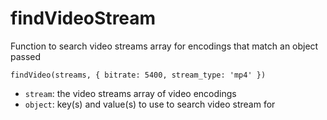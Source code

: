 # findVideoStream

Function to search video streams array for encodings that match an object passed

`findVideo(streams, { bitrate: 5400, stream_type: 'mp4' })`

- `stream`: the video streams array of video encodings
- `object`: key(s) and value(s) to use to search video stream for
